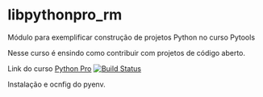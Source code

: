 # libpythonpro_rm
Módulo para exemplificar construção de projetos Python no curso Pytools

Nesse curso é ensindo como contribuir com projetos de código aberto.

Link do curso [Python Pro](https://www.python.pro.br/)
[![Build Status](https://travis-ci.org/robertomacedo/libpythonpro_rm.svg?branch=main)](https://travis-ci.org/robertomacedo/libpythonpro_rm)



Instalação e ocnfig do pyenv.